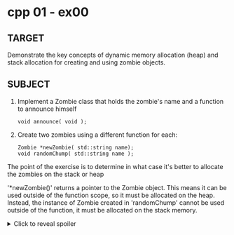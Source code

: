 <h1>cpp 01 - ex00</h1>

<h2>TARGET</h2>
<p>Demonstrate the key concepts of dynamic memory allocation (heap) and stack allocation for creating and using zombie objects.</p>

<h2>SUBJECT</h2>
<ol>
  <li>
    <p>Implement a Zombie class that holds the zombie's name and a function to announce himself</p>
    <pre><code>void announce( void );</code></pre>
  </li>
  <li>
    <p>Create two zombies using a different function for each:</p>
    <pre><code>Zombie *newZombie( std::string name);<br>void randomChump( std::string name );</code></pre>
  </li>
</ol>

<p>The point of the exercise is to determine in what case it's better to allocate the zombies on the stack or heap</p>

<p>'*newZombie()' returns a pointer to the Zombie object. This means it can be used outside of the function scope, so it must be allocated on the heap. Instead, the instance of Zombie created in 'randomChump' cannot be used outside of the function, it must be allocated on the stack memory.</p>

<details>
  <summary>Click to reveal spoiler</summary>
  
  Spoiler content goes here.
  
  This content will be hidden until the user clicks on the summary above.
</details>
